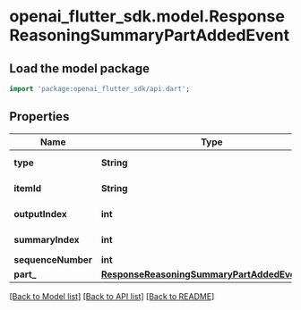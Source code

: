 # openai_flutter_sdk.model.ResponseReasoningSummaryPartAddedEvent

## Load the model package
```dart
import 'package:openai_flutter_sdk/api.dart';
```

## Properties
Name | Type | Description | Notes
------------ | ------------- | ------------- | -------------
**type** | **String** | The type of the event. Always `response.reasoning_summary_part.added`.  | 
**itemId** | **String** | The ID of the item this summary part is associated with.  | 
**outputIndex** | **int** | The index of the output item this summary part is associated with.  | 
**summaryIndex** | **int** | The index of the summary part within the reasoning summary.  | 
**sequenceNumber** | **int** | The sequence number of this event.  | 
**part_** | [**ResponseReasoningSummaryPartAddedEventPart**](ResponseReasoningSummaryPartAddedEventPart.md) |  | 

[[Back to Model list]](../README.md#documentation-for-models) [[Back to API list]](../README.md#documentation-for-api-endpoints) [[Back to README]](../README.md)


